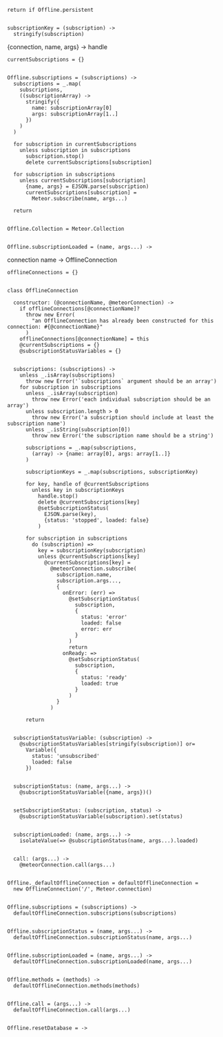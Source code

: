     return if Offline.persistent


    subscriptionKey = (subscription) ->
      stringify(subscription)


{connection, name, args} -> handle

    currentSubscriptions = {}


    Offline.subscriptions = (subscriptions) ->
      subscriptions = _.map(
        subscriptions,
        ((subscriptionArray) ->
          stringify({
            name: subscriptionArray[0]
            args: subscriptionArray[1..]
          })
        )
      )

      for subscription in currentSubscriptions
        unless subscription in subscriptions
          subscription.stop()
          delete currentSubscriptions[subscription]

      for subscription in subscriptions
        unless currentSubscriptions[subscription]
          {name, args} = EJSON.parse(subscription)
          currentSubscriptions[subscription] =
            Meteor.subscribe(name, args...)

      return


    Offline.Collection = Meteor.Collection


    Offline.subscriptionLoaded = (name, args...) ->


connection name -> OfflineConnection

    offlineConnections = {}


    class OfflineConnection

      constructor: (@connectionName, @meteorConnection) ->
        if offlineConnections[@connectionName]?
          throw new Error(
            "an OfflineConnection has already been constructed for this connection: #{@connectionName}"
          )
        offlineConnections[@connectionName] = this
        @currentSubscriptions = {}
        @subscriptionStatusVariables = {}


      subscriptions: (subscriptions) ->
        unless _.isArray(subscriptions)
          throw new Error('`subscriptions` argument should be an array')
        for subscription in subscriptions
          unless _.isArray(subscription)
            throw new Error('each individual subscription should be an array')
          unless subscription.length > 0
            throw new Error('a subscription should include at least the subscription name')
          unless _.isString(subscription[0])
            throw new Error('the subscription name should be a string')

          subscriptions = _.map(subscriptions,
            (array) -> {name: array[0], args: array[1..]}
          )

          subscriptionKeys = _.map(subscriptions, subscriptionKey)

          for key, handle of @currentSubscriptions
            unless key in subscriptionKeys
              handle.stop()
              delete @currentSubscriptions[key]
              @setSubscriptionStatus(
                EJSON.parse(key),
                {status: 'stopped', loaded: false}
              )

          for subscription in subscriptions
            do (subscription) =>
              key = subscriptionKey(subscription)
              unless @currentSubscriptions[key]
                @currentSubscriptions[key] =
                  @meteorConnection.subscribe(
                    subscription.name,
                    subscription.args...,
                    {
                      onError: (err) =>
                        @setSubscriptionStatus(
                          subscription,
                          {
                            status: 'error'
                            loaded: false
                            error: err
                          }
                        )
                        return
                      onReady: =>
                        @setSubscriptionStatus(
                          subscription,
                          {
                            status: 'ready'
                            loaded: true
                          }
                        )
                    }
                  )

          return


      subscriptionStatusVariable: (subscription) ->
        @subscriptionStatusVariables[stringify(subscription)] or=
          Variable({
            status: 'unsubscribed'
            loaded: false
          })


      subscriptionStatus: (name, args...) ->
        @subscriptionStatusVariable({name, args})()


      setSubscriptionStatus: (subscription, status) ->
        @subscriptionStatusVariable(subscription).set(status)


      subscriptionLoaded: (name, args...) ->
        isolateValue(=> @subscriptionStatus(name, args...).loaded)


      call: (args...) ->
        @meteorConnection.call(args...)


    Offline._defaultOfflineConnection = defaultOfflineConnection =
      new OfflineConnection('/', Meteor.connection)


    Offline.subscriptions = (subscriptions) ->
      defaultOfflineConnection.subscriptions(subscriptions)


    Offline.subscriptionStatus = (name, args...) ->
      defaultOfflineConnection.subscriptionStatus(name, args...)


    Offline.subscriptionLoaded = (name, args...) ->
      defaultOfflineConnection.subscriptionLoaded(name, args...)


    Offline.methods = (methods) ->
      defaultOfflineConnection.methods(methods)


    Offline.call = (args...) ->
      defaultOfflineConnection.call(args...)


    Offline.resetDatabase = ->
